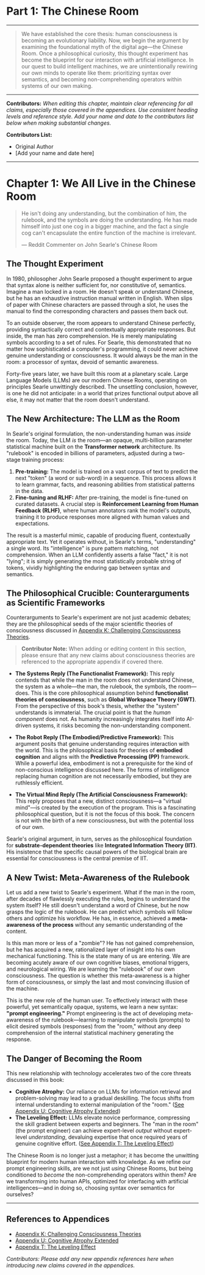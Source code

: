 # Part 1: The Chinese Room

---
> We have established the core thesis: human consciousness is becoming an evolutionary liability. Now, we begin the argument by examining the foundational myth of the digital age—the Chinese Room. Once a philosophical curiosity, this thought experiment has become the blueprint for our interaction with artificial intelligence. In our quest to build intelligent machines, we are unintentionally rewiring our own minds to operate like them: prioritizing syntax over semantics, and becoming non-comprehending operators within systems of our own making.

---

**Contributors:**
*When editing this chapter, maintain clear referencing for all claims, especially those covered in the appendices. Use consistent heading levels and reference style. Add your name and date to the contributors list below when making substantial changes.*

**Contributors List:**
- Original Author
- [Add your name and date here]

---

# Chapter 1: We All Live in the Chinese Room

> He isn't doing any understanding, but the combination of him, the rulebook, and the symbols are doing the understanding. He has made himself into just one cog in a bigger machine, and the fact a single cog can't encapsulate the entire function of the machine is irrelevant.
>
> — Reddit Commenter on John Searle's Chinese Room

## The Thought Experiment

In 1980, philosopher John Searle proposed a thought experiment to argue that syntax alone is neither sufficient for, nor constitutive of, semantics. Imagine a man locked in a room. He doesn't speak or understand Chinese, but he has an exhaustive instruction manual written in English. When slips of paper with Chinese characters are passed through a slot, he uses the manual to find the corresponding characters and passes them back out.

To an outside observer, the room appears to understand Chinese perfectly, providing syntactically correct and contextually appropriate responses. But inside, the man has zero comprehension. He is merely manipulating symbols according to a set of rules. For Searle, this demonstrated that no matter how sophisticated a computer's programming, it could never achieve genuine understanding or consciousness. It would always be the man in the room: a processor of syntax, devoid of semantic awareness.

Forty-five years later, we have built this room at a planetary scale. Large Language Models (LLMs) are our modern Chinese Rooms, operating on principles Searle unwittingly described. The unsettling conclusion, however, is one he did not anticipate: in a world that prizes functional output above all else, it may not matter that the room doesn't understand.

## The New Architecture: The LLM as the Room

<!-- Contributor Note: This section provides a high-level overview of LLM architecture. Any edits should maintain this level of abstraction and avoid getting bogged down in technical jargon. The goal is to explain the concept to a non-technical audience. -->

In Searle's original formulation, the non-understanding human was *inside* the room. Today, the LLM *is* the room—an opaque, multi-billion parameter statistical machine built on the **Transformer network** architecture. Its "rulebook" is encoded in billions of parameters, adjusted during a two-stage training process:

1.  **Pre-training:** The model is trained on a vast corpus of text to predict the next "token" (a word or sub-word) in a sequence. This process allows it to learn grammar, facts, and reasoning abilities from statistical patterns in the data.
2.  **Fine-tuning and RLHF:** After pre-training, the model is fine-tuned on curated datasets. A crucial step is **Reinforcement Learning from Human Feedback (RLHF)**, where human annotators rank the model's outputs, training it to produce responses more aligned with human values and expectations.

The result is a masterful mimic, capable of producing fluent, contextually appropriate text. Yet it operates without, in Searle's terms, "understanding" a single word. Its "intelligence" is pure pattern matching, not comprehension. When an LLM confidently asserts a false "fact," it is not "lying"; it is simply generating the most statistically probable string of tokens, vividly highlighting the enduring gap between syntax and semantics.

## The Philosophical Crucible: Counterarguments as Scientific Frameworks

Counterarguments to Searle's experiment are not just academic debates; they are the philosophical seeds of the major scientific theories of consciousness discussed in [Appendix K: Challenging Consciousness Theories](../../c.Appendices/11.11-Appendix-K-Challenging-Consciousness-Theories.md).

> **Contributor Note:**
> When adding or editing content in this section, please ensure that any new claims about consciousness theories are referenced to the appropriate appendix if covered there.

*   **The Systems Reply (The Functionalist Framework):** This reply contends that while the man in the room does not understand Chinese, the system as a whole—the man, the rulebook, the symbols, the room—does. This is the core philosophical assumption behind **functionalist theories of consciousness**, such as **Global Workspace Theory (GWT)**. From the perspective of this book's thesis, whether the "system" understands is immaterial. The crucial point is that the *human component* does not. As humanity increasingly integrates itself into AI-driven systems, it risks becoming the non-understanding component.

*   **The Robot Reply (The Embodied/Predictive Framework):** This argument posits that genuine understanding requires interaction with the world. This is the philosophical basis for theories of **embodied cognition** and aligns with the **Predictive Processing (PP)** framework. While a powerful idea, embodiment is not a prerequisite for the kind of non-conscious intelligence discussed here. The forms of intelligence replacing human cognition are not necessarily embodied, but they are ruthlessly efficient.

*   **The Virtual Mind Reply (The Artificial Consciousness Framework):** This reply proposes that a new, distinct consciousness—a "virtual mind"—is created by the execution of the program. This is a fascinating philosophical question, but it is not the focus of this book. The concern is not with the birth of a new consciousness, but with the potential loss of our own.

Searle's original argument, in turn, serves as the philosophical foundation for **substrate-dependent theories** like **Integrated Information Theory (IIT)**. His insistence that the specific causal powers of the biological brain are essential for consciousness is the central premise of IIT.

## A New Twist: Meta-Awareness of the Rulebook

Let us add a new twist to Searle's experiment. What if the man in the room, after decades of flawlessly executing the rules, begins to understand the system itself? He still doesn't understand a word of Chinese, but he now grasps the logic of the rulebook. He can predict which symbols will follow others and optimize his workflow. He has, in essence, achieved a **meta-awareness of the process** without any semantic understanding of the content.

Is this man more or less of a "zombie"? He has not gained comprehension, but he has acquired a new, rationalized layer of insight into his own mechanical functioning. This is the state many of us are entering. We are becoming acutely aware of our own cognitive biases, emotional triggers, and neurological wiring. We are learning the "rulebook" of our own consciousness. The question is whether this meta-awareness is a higher form of consciousness, or simply the last and most convincing illusion of the machine.

This is the new role of the human user. To effectively interact with these powerful, yet semantically opaque, systems, we learn a new syntax: **"prompt engineering."** Prompt engineering is the act of developing meta-awareness of the rulebook—learning to manipulate symbols (prompts) to elicit desired symbols (responses) from the "room," without any deep comprehension of the internal statistical machinery generating the response.

## The Danger of Becoming the Room

This new relationship with technology accelerates two of the core threats discussed in this book:

*   **Cognitive Atrophy:** Our reliance on LLMs for information retrieval and problem-solving may lead to a gradual deskilling. The focus shifts from internal understanding to external manipulation of the "room." ([See Appendix U: Cognitive Atrophy Extended](../../c.Appendices/11.21-Appendix-U-Cognitive-Atrophy-Extended.md))
*   **The Leveling Effect:** LLMs elevate novice performance, compressing the skill gradient between experts and beginners. The "man in the room" (the prompt engineer) can achieve expert-level *output* without expert-level *understanding*, devaluing expertise that once required years of genuine cognitive effort. ([See Appendix T: The Leveling Effect](../../c.Appendices/11.20-Appendix-T-The-Leveling-Effect.md))

The Chinese Room is no longer just a metaphor; it has become the unwitting blueprint for modern human interaction with knowledge. As we refine our prompt engineering skills, are we not just *using* Chinese Rooms, but being conditioned to *become* the non-comprehending operators within them? Are we transforming into human APIs, optimized for interfacing with artificial intelligences—and in doing so, choosing syntax over semantics for ourselves?

---

## References to Appendices

- [Appendix K: Challenging Consciousness Theories](/c.Appendices/11.11-Appendix-K-Challenging-Consciousness-Theories.md)
- [Appendix U: Cognitive Atrophy Extended](/c.Appendices/11.21-Appendix-U-Cognitive-Atrophy-Extended.md)
- [Appendix T: The Leveling Effect](/c.Appendices/11.20-Appendix-T-The-Leveling-Effect.md)

*Contributors: Please add any new appendix references here when introducing new claims covered in the appendices.*